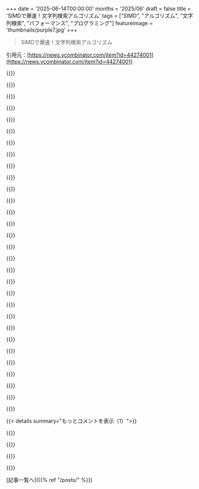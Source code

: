 +++
date = '2025-06-14T00:00:00'
months = '2025/06'
draft = false
title = 'SIMDで爆速！文字列検索アルゴリズム'
tags = ["SIMD", "アルゴリズム", "文字列検索", "パフォーマンス", "プログラミング"]
featureimage = 'thumbnails/purple7.jpg'
+++

> SIMDで爆速！文字列検索アルゴリズム

引用元：[https://news.ycombinator.com/item?id=44274001](https://news.ycombinator.com/item?id=44274001)




{{<matomeQuote body="これ、ripgrepがRustのregexクレート経由で使うAVX2に似てるね。実装はこれ→https://github.com/BurntSushi/memchr?tab=readme-ov-file#algo...<br>記事との大きな違いは、最初と最後じゃなく、頻度分布でバイトを選んでるとこ。Two-Wayとかlibcのmemmemより結構速いよ。ベンチマーク見てみろよ。memmemみたいなのはAPIのせいで無駄な再構築が多いのが欠点だね。" userName="burntsushi" createdAt="2025/06/14 12:15:15" color="#785bff">}}




{{<matomeQuote body="へえ、面白いね。バックグラウンド分布ってどうやって知るの？　haystackをスキャンして分布取るのに時間かかりすぎない？" userName="jakobnissen" createdAt="2025/06/14 16:00:39" color="">}}




{{<matomeQuote body="それはバックグラウンド分布だから推測（heuristic）だよ。入力では変わらないんだ。" userName="burntsushi" createdAt="2025/06/14 16:30:37" color="">}}




{{<matomeQuote body="俺もWasm/WASI libcでSIMD最適化を実装してみたんだよね→https://github.com/ncruces/go-sqlite3/tree/main/sqlite3/libc<br>長いneedleとか、Quick Searchと組み合わせるのが役立つって気づいたよ→https://igm.univ-mlv.fr/~lecroq/string/node19.html" userName="ncruces" createdAt="2025/06/14 07:15:50" color="#ff33a1">}}




{{<matomeQuote body="C#でもIndexOfでSIMD実装されてるぜ。ここ見ろよ→https://github.com/dotnet/runtime/pull/63285" userName="mwsherman" createdAt="2025/06/14 17:34:47" color="">}}




{{<matomeQuote body="俺もSMIDメソッドで文字列検索や分割のいろんなアルゴリズムを実装したよ→https://github.com/naver/tamgu/blob/06aedf2f14895925d7b5a8e2...<br>ここに載ってるやつとは違うアルゴリズムを使ったけどね。" userName="clauderoux" createdAt="2025/06/14 07:46:23" color="#ff5733">}}




{{<matomeQuote body="君のアルゴリズム、簡単に教えてくれない？　ハイレベルな説明でさ。<br>記事のアルゴリズム1は最初と最後、2は最初の4文字をテストするみたいにさ。" userName="ncruces" createdAt="2025/06/14 08:48:17" color="">}}




{{<matomeQuote body="俺がやってるのは、まず元の文字列から2の倍数の長さのサブストリングを作って、それを整数に変換すること。例えば9文字なら8文字にして整数にする。4文字の場合のコード例も載せたけど、基本的には__m256iとか使って4バイト整数ブロックをまとめて探してるんだ。" userName="clauderoux" createdAt="2025/06/15 07:43:41" color="#785bff">}}




{{<matomeQuote body="数年前にZigの汎用SIMDを使って、LZ77ウィンドウ検索を改良して実装してみたことがあるよ→https://news.ycombinator.com/item?id=44273983" userName="Rendello" createdAt="2025/06/14 15:36:11" color="">}}




{{<matomeQuote body="これ読んでたらhparseを思い出したな。SIMDアルゴリズムでHTTPパースを超速くしてるやつだよ→https://github.com/nikneym/hparse" userName="klaussilveira" createdAt="2025/06/14 16:21:01" color="">}}




{{<matomeQuote body="swarアルゴリズムってさ、1バイトのアライメントのデータを8バイトのアライメントにキャストしてるからUB（未定義動作）になるんだよね。アライメントがズレてるせいでパフォーマンスが出ないのかも。" userName="eska" createdAt="2025/06/14 11:22:06" color="#ff5c5c">}}




{{<matomeQuote body="こういうのって「理想化された」コードだよね。アライメントとか境界チェックが間違ってて、3つもUBになる可能性があるんだ。SIMDのデモではよくあることだけど、境界ケースは退屈だから、ベクトルの面白い使い方だけ見せて終わりなんだよね。" userName="burntsushi" createdAt="2025/06/14 14:02:44" color="#38d3d3">}}




{{<matomeQuote body="数年前にSIMD文字列検索コードをいじったんだけど、境界ケースの修正がマジで大変だったわ。もうね、よっぽど必要で時間かける覚悟があるか、ripgrepとかRust Regexみたいに誰かが完璧にやってくれてるのを使う以外、触りたくないって思ったよ。" userName="Rendello" createdAt="2025/06/14 15:41:08" color="#ff33a1">}}




{{<matomeQuote body="そうなんだよね。サイズの仮定については記事にも書いてある。agnerのsimdライブラリも同じで、データを余分に確保してくれって要求してるみたいだよ。" userName="eska" createdAt="2025/06/14 15:47:41" color="">}}




{{<matomeQuote body="SIMDが効率よくなるのって、文字列のサイズどれくらいから？<br>SIMDの準備コードって、小さい文字列向けの普通の検索より高いことが多いからさ。<br>ハードウェアにもよるけどね。" userName="sylware" createdAt="2025/06/14 10:11:35" color="#45d325">}}




{{<matomeQuote body="ここでは逆になることの方が多いかな。<br>この記事のアルゴリズムはほとんど準備がいらないブルートフォースだから、大きくて周期的なneedleだと処理が遅くなることがあるんだ。<br>そうならないアルゴリズムは、もっと複雑な準備が必要になるんだよ。" userName="ncruces" createdAt="2025/06/14 10:23:54" color="#ff5c5c">}}




{{<matomeQuote body="え？<br>それは全部文字列のサイズによるよ。<br>SIMDの準備コードがどれだけ価値があるかは、いろんな文字列サイズでベンチマークしないと分からないんだ。<br>実際、準備コードは役に立たないことが多いし、SIMDの複雑さに見合うパフォーマンス向上も得られないことが多いんだよね。ニッチな用途でしか使われないことが多いかな。" userName="sylware" createdAt="2025/06/14 11:02:37" color="#ff5c5c">}}




{{<matomeQuote body="は？<br>アルゴリズム1見た？準備コードなんてsplatsだけじゃん。アライメントとか関係なく非アライメントデータでも動くんだぜ？<br>だから何？役に立つとしたら、どのくらいのサイズからだと思ってんの？（まあ役に立つとして、だけどね）" userName="ncruces" createdAt="2025/06/14 12:58:54" color="#45d325">}}




{{<matomeQuote body="これ以上はもう言えないよ。<br>まあ、こういうコードいじるならアセンブリ使えってこと。Cコードは参考にするくらいにしとけ（dav1d av1デコーダーとか見てみなよ）。" userName="sylware" createdAt="2025/06/14 13:20:51" color="#ff5c5c">}}




{{<matomeQuote body="俺もだよ。<br>実装した経験から言うと、needleが2バイトくらい短くても、haystackの最初の方に見つからないなら、もう十分速いんだ。<br>burntsushiのコメントも見てみなよ。彼らも小さいサイズで使ってる。まあ「極めて短い」haystackには別の使ってるけどね。でもさ、「極めて小さい」haystackなんてそんなにある？" userName="ncruces" createdAt="2025/06/14 14:10:50" color="#ff5733">}}




{{<matomeQuote body="え？そんなことしなくてもいいんじゃない？<br>rip grepのSIMDコードはRustで書かれてるよ。" userName="burntsushi" createdAt="2025/06/14 14:05:47" color="">}}




{{<matomeQuote body="libcのstrstrはダメダメだけど、muslは速くてすごいよね。<br>あとは名前を付けて、スマートシュートアウトに追加できるね。<br>最高のSIMDアルゴリズムと比べてどうなるか気になるな。" userName="rurban" createdAt="2025/06/14 09:25:52" color="">}}




{{<matomeQuote body="ベンチマークに興味ある？<br>muslのtwo wayと今回のアルゴリズムを比べたよ。<br>このファイルでこの行を探すベンチだよ：<br>https://github.com/ncruces/go-sqlite3/blob/v0.26.1/sqlite3/l...<br>muslからの改善はこの表でチェック：<br>https://github.com/ncruces/go-sqlite3/tree/v0.26.1/sqlite3/l...<br>すごいわけじゃないけど、そこそこ良くなってると思う。<br>muslはmemmemが得意だけど、Wasmのおかげでstrstrではちょっとズルできるんだ。<br>NULL終端文字列はマジで厄介だよね。<br>" userName="ncruces" createdAt="2025/06/14 10:21:06" color="#38d3d3">}}




{{<matomeQuote body="smartにもっとSIMDアルゴリズムが増えるといいね。<br>時間できたら遊んでみようかな。<br>" userName="MattPalmer1086" createdAt="2025/06/14 11:05:28" color="">}}




{{<matomeQuote body="見てみたけど、安全にするにはちょっと修正が必要そうだね。<br>needleとかhaystackを超えて読まないようにね。<br>たぶんそんなに手間じゃないと思うけど、最後の余りの部分の検索は変える必要があるかも。<br>" userName="MattPalmer1086" createdAt="2025/06/14 13:43:29" color="#ff5c5c">}}




{{<matomeQuote body="実は2016年の記事で、2018年にスペルミスを直したんだ。<br>でもまだ間違いがいくつかあるよ：<br>’expansive’は’expensive’→<br>’ridden off’は’written’だよ。<br>buldozerがstdlibでいまいちだったのに、SSE2だとWestmereと戦えたのが面白いね。<br>" userName="kristianp" createdAt="2025/06/15 04:38:39" color="#ff5c5c">}}




{{<matomeQuote body="別の言語を呼び出さずに、PythonからSIMDを直接使えたらいいのになー。<br>" userName="azhenley" createdAt="2025/06/14 13:23:38" color="">}}




{{<matomeQuote body="やあAustin！<br>君のブログの母音検出の記事（＜ https://austinhenley.com/blog/vowels.html＞）見たよ！<br>「別の言語を使わずにSIMDを直接使う」って、具体的にどういうこと？<br>PythonでSIMDを扱う方法はPeachPyとかMojoとか色々あるけど、どれかのこと言ってる？<br>（ちなみに僕は最後のグループだよ）<br>ASCIIの母音検索ならStringZillaのfind_first_of（＜ https://github.com/ashvardanian/StringZilla/blob/960967d78c7...＞）がいい感じだと思うよ！<br>" userName="ashvardanian" createdAt="2025/06/14 16:04:05" color="#ff5733">}}




{{<matomeQuote body="Pythonで遅いなら別の言語に変えれば20～50倍速くなるのに、なんでPythonでSIMD使いたいわけ？" userName="adgjlsfhk1" createdAt="2025/06/14 13:46:15" color="">}}




{{<matomeQuote body="そうなんだけどさ、もしコードの一部だけが文字列検索でそれが「ホットパス」なら、別の言語で書いて（LLMだろうがなんだろうが）バインディング作るより、Pythonから直接SIMDコード使えた方がめちゃくちゃ便利じゃん。" userName="jgalt212" createdAt="2025/06/15 00:17:26" color="#785bff">}}




{{< details summary="もっとコメントを表示（1）">}}

{{<matomeQuote body="問題が2つ。<br>1. Pythonのデータ型って全部パフォーマンス悪いのよ。<br>2. どっか一箇所最適化しても、今度は別のとこがボトルネックになるだけだし。" userName="adgjlsfhk1" createdAt="2025/06/15 13:51:08" color="">}}




{{<matomeQuote body="Cythonを使えば、そこからCのSIMDコードを呼び出せるぞ。" userName="kristianp" createdAt="2025/06/15 04:36:32" color="#785bff">}}




{{<matomeQuote body="Nimって言語試してみなよ。簡単なことならすぐ慣れるし、Pythonのモジュールも作れるんだぜ。" userName="rainmaking" createdAt="2025/06/15 15:36:22" color="#45d325">}}

{{</details>}}



[記事一覧へ]({{% ref "/posts/" %}})
